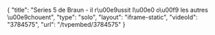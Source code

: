 {
    "title": "Series 5 de Braun - il r\u00e9ussit l\u00e0 o\u00f9 les autres \u00e9chouent",
    "type": "solo",
    "layout": "iframe-static",
    "videoId": "3784575",
    "url": "\/tvpembed\/3784575"
}